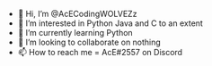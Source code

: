 - 👋 Hi, I’m @AcECodingWOLVEZz
- 👀 I’m interested in Python Java and C to an extent
- 🌱 I’m currently learning Python
- 💞️ I’m looking to collaborate on nothing
- 📫 How to reach me = AcE#2557 on Discord

<!---
AcECodingWOLVEZz/AcECodingWOLVEZz is a ✨ special ✨ repository because its `README.md` (this file) appears on your GitHub profile.
You can click the Preview link to take a look at your changes.
--->
